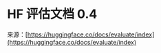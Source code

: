 # HF 评估文档 0.4

来源：[https://huggingface.co/docs/evaluate/index](https://huggingface.co/docs/evaluate/index)
